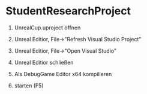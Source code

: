 StudentResearchProject
======================

1) UnrealCup.uproject öffnen

2) Unreal Editior, File->"Refresh Visual Studio Project"

3) Unreal Editior, File->"Open Visual Studio"

4) Unreal Editior schließen

5) Als DebugGame Editor x64 kompilieren

6) starten (F5)
